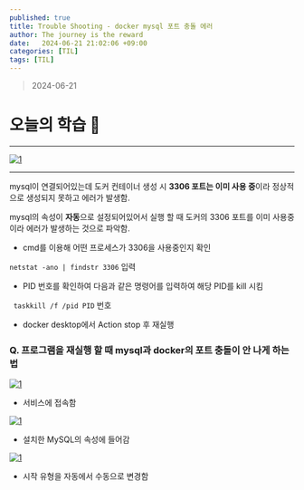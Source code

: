 ```yaml
---
published: true
title: Trouble Shooting - docker mysql 포트 충돌 에러
author: The journey is the reward
date:   2024-06-21 21:02:06 +09:00
categories: [TIL]
tags: [TIL]
---
```



> 2024-06-21

# 오늘의 학습 🌠

---

<a  href="https://github.com/LeeNaYoung240/LeeNaYoung240.github.io/assets/107848521/508c1ca6-10b6-4663-b1f9-7abf88bdeb51"  class="popup img-link"><img  src="https://github.com/LeeNaYoung240/LeeNaYoung240.github.io/assets/107848521/508c1ca6-10b6-4663-b1f9-7abf88bdeb51"  alt="1"  loading="lazy"></a>

---

mysql이 연결되어있는데 도커 컨테이너 생성 시 **3306 포트는 이미 사용 중**이라 정상적으로 생성되지 못하고 에러가 발생함.

mysql의 속성이 **자동**으로 설정되어있어서 실행 할 때 도커의 3306 포트를 이미 사용중이라 에러가 발생하는 것으로 파악함.

- cmd를 이용해 어떤 프로세스가 3306을 사용중인지 확인
  
` netstat -ano | findstr 3306 ` 입력

- PID 번호를 확인하여 다음과 같은 명령어를 입력하여 해당 PID를 kill 시킴

 ` taskkill /f /pid PID` 번호


- docker desktop에서 Action stop 후 재실행

### Q. 프로그램을 재실행 할 때 mysql과 docker의 포트 충돌이 안 나게 하는 법


<a  href="https://github.com/LeeNaYoung240/LeeNaYoung240.github.io/assets/107848521/875465fb-c2f9-47ef-96a9-fdeff23c8212"  class="popup img-link"><img  src="https://github.com/LeeNaYoung240/LeeNaYoung240.github.io/assets/107848521/875465fb-c2f9-47ef-96a9-fdeff23c8212"  alt="1"  loading="lazy"></a>

- 서비스에 접속함




<a  href="https://github.com/LeeNaYoung240/LeeNaYoung240.github.io/assets/107848521/c286fb52-25f3-4182-9710-0715a62aa769"  class="popup img-link"><img  src="https://github.com/LeeNaYoung240/LeeNaYoung240.github.io/assets/107848521/c286fb52-25f3-4182-9710-0715a62aa769"  alt="1"  loading="lazy"></a>


- 설치한 MySQL의 속성에 들어감



<a  href="https://github.com/LeeNaYoung240/LeeNaYoung240.github.io/assets/107848521/0c7e0fbb-c840-4869-9a38-f8cab4fec8d3"  class="popup img-link"><img  src="https://github.com/LeeNaYoung240/LeeNaYoung240.github.io/assets/107848521/0c7e0fbb-c840-4869-9a38-f8cab4fec8d3"  alt="1"  loading="lazy"></a>


- 시작 유형을 자동에서 수동으로 변경함

